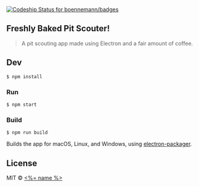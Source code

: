 [![Codeship Status for boennemann/badges](https://img.shields.io/badge/team-9044-red.svg)](http://NERD9044.github.io/)

## Freshly Baked Pit Scouter!

> A pit scouting app made using Electron and a fair amount of coffee.

## Dev

```
$ npm install
```

### Run

```
$ npm start
```

### Build

```
$ npm run build
```

Builds the app for macOS, Linux, and Windows, using [electron-packager](https://github.com/electron-userland/electron-packager).


## License

MIT © [<%= name %>](<%= website %>)
